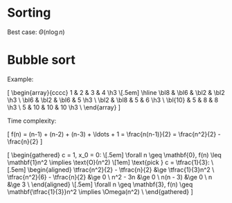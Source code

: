 # Sorting

Best case: $Θ(n \log n)$

# Bubble sort

Example:

\[
  \begin{array}{cccc}
    1 & 2 & 3 & 4 \h3 \\[.5em]
    \hline
     \bl8  & \bl6 & \bl2 & \bl2 \h3 \\
     \bl6  & \bl2 & \bl6 &    5 \h3 \\
     \bl2  & \bl8 &    5 &    6 \h3 \\
   \bl{10} &    5 &    8 &    8 \h3 \\
        5  &   10 &   10 &   10 \h3 \\
  \end{array}
\]

Time complexity:

\[
  f(n) = (n-1) + (n-2) + (n-3) + \ldots + 1 = \frac{n(n-1)}{2} = \frac{n^2}{2} - \frac{n}{2}
\]

\[
  \begin{gathered}
    c = 1, x_0 = 0: \\[.5em]
    \forall n \geq \mathbf{0}, f(n) \leq \mathbf{1}n^2 \implies \text{O}(n^2) \\[1em]
    \text{pick } c = \tfrac{1}{3}: \\[.5em]
    \begin{aligned}
      \tfrac{n^2}{2} - \tfrac{n}{2} &\ge \tfrac{1}{3}n^2 \\
      \tfrac{n^2}{6} - \tfrac{n}{2} &\ge 0 \\
                           n^2 - 3n &\ge 0 \\
                           n(n - 3) &\ge 0 \\
                                  n &\ge 3 \\
    \end{aligned} \\[.5em]
    \forall n \geq \mathbf{3}, f(n) \geq \mathbf{\tfrac{1}{3}}n^2 \implies \Omega(n^2) \\
  \end{gathered}
\]

